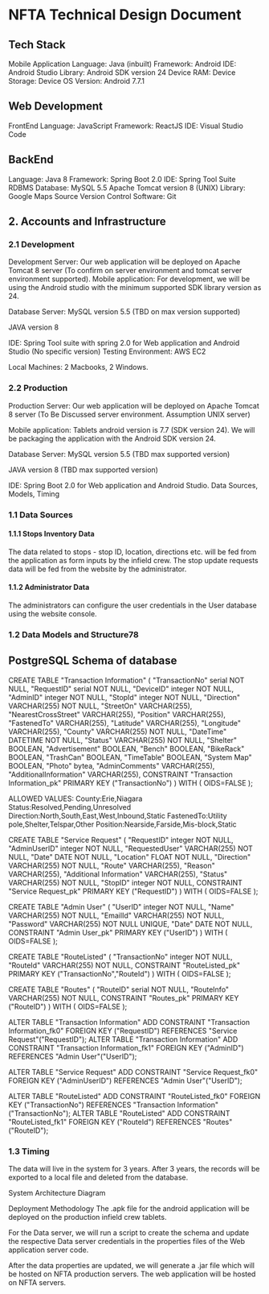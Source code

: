 # NFTA Technical Design Document 
## Tech Stack
Mobile Application
Language: Java (inbuilt)
Framework: Android
IDE: Android Studio
Library: Android SDK version 24
Device RAM: 
Device Storage: 
Device OS Version: Android 7.7.1
	
## Web Development
FrontEnd
Language: JavaScript
Framework: ReactJS
IDE: Visual Studio Code
## BackEnd
Language: Java 8
Framework: Spring Boot 2.0
IDE: Spring Tool Suite
RDBMS Database: MySQL 5.5
Apache Tomcat version 8 (UNIX)
Library: Google Maps
Source Version Control Software: Git


## 2. Accounts and Infrastructure
### 2.1 Development
Development Server: Our web application will be deployed on Apache Tomcat 8 server (To confirm on server environment and tomcat server environment supported).
Mobile application: For development, we will be using the Android studio with the minimum supported SDK  library version as 24.

Database Server: MySQL version 5.5 (TBD on max version supported)

JAVA version 8

IDE: Spring Tool suite with spring 2.0 for Web application and Android Studio (No specific version)
Testing Environment: AWS EC2

Local Machines: 2 Macbooks, 2 Windows.
### 2.2 Production
Production Server: Our web application will be deployed on Apache Tomcat 8 server (To Be Discussed server environment. Assumption UNIX server)

Mobile application: Tablets android version is 7.7 (SDK version 24). We will be packaging the application with the Android SDK version 24.

Database Server: MySQL version 5.5 (TBD max supported version)

JAVA version 8 (TBD max supported version)

IDE: Spring Boot 2.0 for Web application and Android Studio.
Data Sources, Models, Timing
### 1.1 Data Sources
#### 1.1.1 Stops Inventory Data
The data related to stops - stop ID, location, directions etc. will be fed from the application as form inputs by the infield crew.
The stop update requests data will be fed from the website by the administrator.

#### 1.1.2 Administrator Data
The administrators can configure the user credentials in the User database using the website console.


### 1.2 Data Models and Structure78








## PostgreSQL Schema of database

CREATE TABLE "Transaction Information" (
	"TransactionNo" serial NOT NULL,
	"RequestID" serial NOT NULL,
	"DeviceID" integer NOT NULL,
	"AdminID" integer NOT NULL,
	"StopId" integer NOT NULL,
	"Direction" VARCHAR(255) NOT NULL,
	"StreetOn" VARCHAR(255),
	"NearestCrossStreet" VARCHAR(255),
	"Position" VARCHAR(255),
	"FastenedTo" VARCHAR(255),
	"Latitude" VARCHAR(255),
	"Longitude" VARCHAR(255),
	"County" VARCHAR(255) NOT NULL,
	"DateTime" DATETIME NOT NULL,
	"Status" VARCHAR(255) NOT NULL,
	"Shelter" BOOLEAN,
	"Advertisement" BOOLEAN,
	"Bench" BOOLEAN,
	"BikeRack" BOOLEAN,
	"TrashCan" BOOLEAN,
	"TimeTable" BOOLEAN,
	"System Map" BOOLEAN,
	"Photo" bytea,
	"AdminComments" VARCHAR(255),
	"AdditionalInformation" VARCHAR(255),
	CONSTRAINT "Transaction Information_pk" PRIMARY KEY ("TransactionNo")
) WITH (
  OIDS=FALSE
);

ALLOWED VALUES:
County:Erie,Niagara
Status:Resolved,Pending,Unresolved
Direction:North,South,East,West,Inbound,Static
FastenedTo:Utility pole,Shelter,Telspar,Other
Position:Nearside,Farside,Mis-block,Static

CREATE TABLE "Service Request" (
	"RequestID" integer NOT NULL,
	"AdminUserID" integer NOT NULL,
	"RequestedUser" VARCHAR(255) NOT NULL,
	"Date" DATE NOT NULL,
	"Location" FLOAT NOT NULL,
	"Direction" VARCHAR(255) NOT NULL,
	"Route" VARCHAR(255),
	"Reason" VARCHAR(255),
	"Additional Information" VARCHAR(255),
	"Status" VARCHAR(255) NOT NULL,
	"StopID" integer NOT NULL,
	CONSTRAINT "Service Request_pk" PRIMARY KEY ("RequestID")
) WITH (
  OIDS=FALSE
);



CREATE TABLE "Admin User" (
	"UserID" integer NOT NULL,
	"Name" VARCHAR(255) NOT NULL,
	"EmailId" VARCHAR(255) NOT NULL,
	"Password" VARCHAR(255) NOT NULL UNIQUE,
	"Date" DATE NOT NULL,
	CONSTRAINT "Admin User_pk" PRIMARY KEY ("UserID")
) WITH (
  OIDS=FALSE
);



CREATE TABLE "RouteListed" (
	"TransactionNo" integer NOT NULL,
	"RouteId" VARCHAR(255) NOT NULL,
	CONSTRAINT "RouteListed_pk" PRIMARY KEY ("TransactionNo","RouteId")
) WITH (
  OIDS=FALSE
);



CREATE TABLE "Routes" (
	"RouteID" serial NOT NULL,
	"RouteInfo" VARCHAR(255) NOT NULL,
	CONSTRAINT "Routes_pk" PRIMARY KEY ("RouteID")
) WITH (
  OIDS=FALSE
);



ALTER TABLE "Transaction Information" ADD CONSTRAINT "Transaction Information_fk0" FOREIGN KEY ("RequestID") REFERENCES "Service Request"("RequestID");
ALTER TABLE "Transaction Information" ADD CONSTRAINT "Transaction Information_fk1" FOREIGN KEY ("AdminID") REFERENCES "Admin User"("UserID");

ALTER TABLE "Service Request" ADD CONSTRAINT "Service Request_fk0" FOREIGN KEY ("AdminUserID") REFERENCES "Admin User"("UserID");


ALTER TABLE "RouteListed" ADD CONSTRAINT "RouteListed_fk0" FOREIGN KEY ("TransactionNo") REFERENCES "Transaction Information"("TransactionNo");
ALTER TABLE "RouteListed" ADD CONSTRAINT "RouteListed_fk1" FOREIGN KEY ("RouteId") REFERENCES "Routes"("RouteID");


### 1.3 Timing
The data will live in the system for 3 years. After 3 years, the records will be exported to a local file and deleted from the database.







System Architecture Diagram


Deployment Methodology
The .apk file for the android application will be deployed on the production infield crew tablets. 

For the Data server, we will run a script to create the schema and update the respective Data server credentials in the properties files of the Web application server code. 

After the data properties are updated, we will generate a .jar file which will be hosted on NFTA production servers.
The web application will be hosted on NFTA servers.

